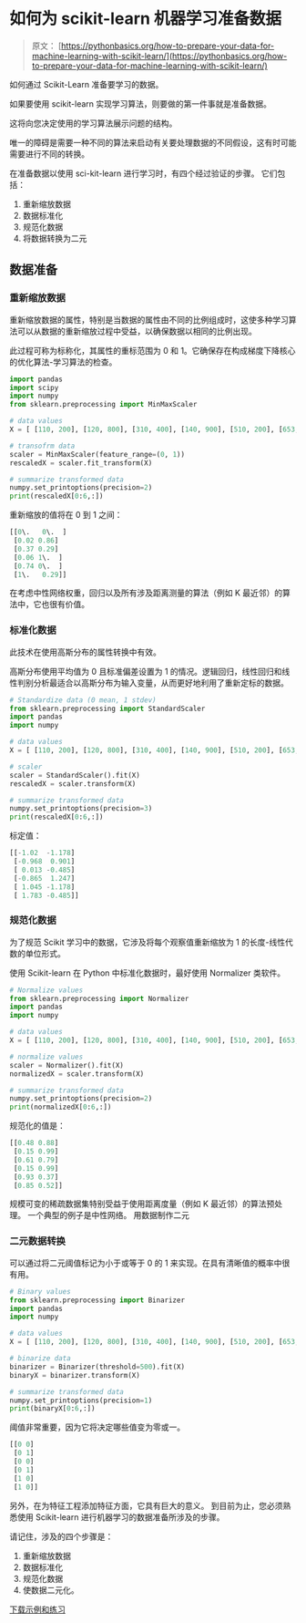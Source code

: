 # 如何为 scikit-learn 机器学习准备数据

> 原文： [https://pythonbasics.org/how-to-prepare-your-data-for-machine-learning-with-scikit-learn/](https://pythonbasics.org/how-to-prepare-your-data-for-machine-learning-with-scikit-learn/)

如何通过 Scikit-Learn 准备要学习的数据。

如果要使用 scikit-learn 实现学习算法，则要做的第一件事就是准备数据。

这将向您决定使用的学习算法展示问题的结构。



唯一的障碍是需要一种不同的算法来启动有关要处理数据的不同假设，这有时可能需要进行不同的转换。

在准备数据以使用 sci-kit-learn 进行学习时，有四个经过验证的步骤。 它们包括：

1.  重新缩放数据
2.  数据标准化
3.  规范化数据
4.  将数据转换为二元

## 数据准备

### 重新缩放数据

重新缩放数据的属性，特别是当数据的属性由不同的比例组成时，这使多种学习算法可以从数据的重新缩放过程中受益，以确保数据以相同的比例出现。

此过程可称为标称化，其属性的重标范围为 0 和 1。它确保存在构成梯度下降核心的优化算法-学习算法的检查。

```py
import pandas
import scipy
import numpy
from sklearn.preprocessing import MinMaxScaler

# data values
X = [ [110, 200], [120, 800], [310, 400], [140, 900], [510, 200], [653, 400] ,[310, 880] ]

# transofrm data
scaler = MinMaxScaler(feature_range=(0, 1))
rescaledX = scaler.fit_transform(X)

# summarize transformed data
numpy.set_printoptions(precision=2)
print(rescaledX[0:6,:])

```

重新缩放的值将在 0 到 1 之间：

```py
[[0\.   0\.  ]
 [0.02 0.86]
 [0.37 0.29]
 [0.06 1\.  ]
 [0.74 0\.  ]
 [1\.   0.29]]     

```

在考虑中性网络权重，回归以及所有涉及距离测量的算法（例如 K 最近邻）的算法中，它也很有价值。

### 标准化数据

此技术在使用高斯分布的属性转换中有效。

高斯分布使用平均值为 0 且标准偏差设置为 1 的情况。逻辑回归，线性回归和线性判别分析最适合以高斯分布为输入变量，从而更好地利用了重新定标的数据。

```py
# Standardize data (0 mean, 1 stdev)
from sklearn.preprocessing import StandardScaler
import pandas
import numpy

# data values
X = [ [110, 200], [120, 800], [310, 400], [140, 900], [510, 200], [653, 400] ,[310, 880] ]

# scaler
scaler = StandardScaler().fit(X)
rescaledX = scaler.transform(X)

# summarize transformed data
numpy.set_printoptions(precision=3)
print(rescaledX[0:6,:])

```

标定值：

```py
[[-1.02  -1.178]
 [-0.968  0.901]
 [ 0.013 -0.485]
 [-0.865  1.247]
 [ 1.045 -1.178]
 [ 1.783 -0.485]]     

```

### 规范化数据

为了规范 Scikit 学习中的数据，它涉及将每个观察值重新缩放为 1 的长度-线性代数的单位形式。

使用 Scikit-learn 在 Python 中标准化数据时，最好使用 Normalizer 类软件。

```py
# Normalize values
from sklearn.preprocessing import Normalizer
import pandas
import numpy

# data values
X = [ [110, 200], [120, 800], [310, 400], [140, 900], [510, 200], [653, 400] ,[310, 880] ]

# normalize values
scaler = Normalizer().fit(X)
normalizedX = scaler.transform(X)

# summarize transformed data
numpy.set_printoptions(precision=2)
print(normalizedX[0:6,:])

```

规范化的值是：

```py
[[0.48 0.88]
 [0.15 0.99]
 [0.61 0.79]
 [0.15 0.99]
 [0.93 0.37]
 [0.85 0.52]]  

```

规模可变的稀疏数据集特别受益于使用距离度量（例如 K 最近邻）的算法预处理。 一个典型的例子是中性网络。 用数据制作二元

### 二元数据转换

可以通过将二元阈值标记为小于或等于 0 的 1 来实现。在具有清晰值的概率中很有用。

```py
# Binary values
from sklearn.preprocessing import Binarizer
import pandas
import numpy

# data values
X = [ [110, 200], [120, 800], [310, 400], [140, 900], [510, 200], [653, 400] ,[310, 880] ]

# binarize data
binarizer = Binarizer(threshold=500).fit(X)
binaryX = binarizer.transform(X)

# summarize transformed data
numpy.set_printoptions(precision=1)
print(binaryX[0:6,:])

```

阈值非常重要，因为它将决定哪些值变为零或一。

```py
[[0 0]
 [0 1]
 [0 0]
 [0 1]
 [1 0]
 [1 0]]     

```

另外，在为特征工程添加特征方面，它具有巨大的意义。 到目前为止，您必须熟悉使用 Scikit-learn 进行机器学习的数据准备所涉及的步骤。

请记住，涉及的四个步骤是：

1.  重新缩放数据
2.  数据标准化
3.  规范化数据
4.  使数据二元化。

[下载示例和练习](https://gum.co/MnRYU)
